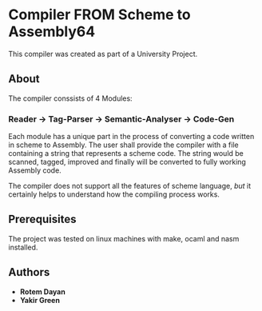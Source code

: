 # Compiler FROM Scheme to Assembly64

This compiler was created as part of a University Project.

## About 

The compiler conssists of 4 Modules:

### Reader -> Tag-Parser -> Semantic-Analyser -> Code-Gen

Each module has a unique part in the process of converting a code written in scheme to Assembly.
The user shall provide the compiler with a file containing a string that represents a scheme code. 
The string would be scanned, tagged, improved and finally will be converted to fully working Assembly code.

The compiler does not support all the features of scheme language, *but* it certainly helps to understand how the compiling process works.

## Prerequisites
The project was tested on linux machines with make, ocaml and nasm installed.

## Authors
* **Rotem Dayan** 
* **Yakir Green**





